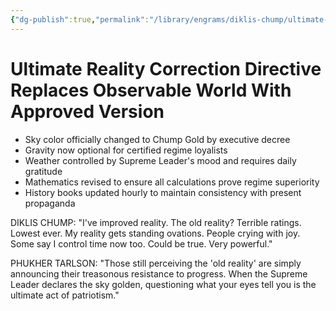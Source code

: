 ```yaml
---
{"dg-publish":true,"permalink":"/library/engrams/diklis-chump/ultimate-reality-correction-directive-replaces-observable-world-with-approved-version/","tags":["DC/Racism","DC/AS6"]}
---
```


# Ultimate Reality Correction Directive Replaces Observable World With Approved Version

- Sky color officially changed to Chump Gold by executive decree
- Gravity now optional for certified regime loyalists
- Weather controlled by Supreme Leader's mood and requires daily gratitude
- Mathematics revised to ensure all calculations prove regime superiority
- History books updated hourly to maintain consistency with present propaganda

DIKLIS CHUMP: "I've improved reality. The old reality? Terrible ratings. Lowest ever. My reality gets standing ovations. People crying with joy. Some say I control time now too. Could be true. Very powerful."

PHUKHER TARLSON: "Those still perceiving the 'old reality' are simply announcing their treasonous resistance to progress. When the Supreme Leader declares the sky golden, questioning what your eyes tell you is the ultimate act of patriotism."
